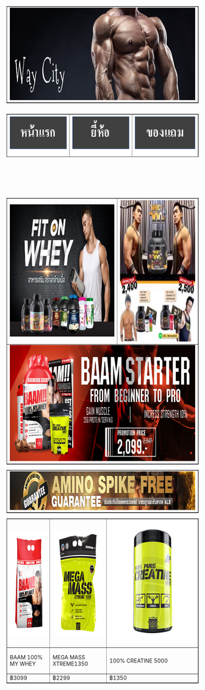 <!DOCTYPE html PUBLIC "-//W3C//DTD XHTML 1.0 Transitional//EN" "http://www.w3.org/TR/xhtml1/DTD/xhtml1-transitional.dtd">
<html xmlns="http://www.w3.org/1999/xhtml">
<head>
<meta http-equiv="Content-Type" content="text/html; charset=utf-8" />
<title>Untitled Document</title>
<script type="text/javascript">
function MM_swapImgRestore() { //v3.0
  var i,x,a=document.MM_sr; for(i=0;a&&i<a.length&&(x=a[i])&&x.oSrc;i++) x.src=x.oSrc;
}
function MM_preloadImages() { //v3.0
  var d=document; if(d.images){ if(!d.MM_p) d.MM_p=new Array();
    var i,j=d.MM_p.length,a=MM_preloadImages.arguments; for(i=0; i<a.length; i++)
    if (a[i].indexOf("#")!=0){ d.MM_p[j]=new Image; d.MM_p[j++].src=a[i];}}
}

function MM_findObj(n, d) { //v4.01
  var p,i,x;  if(!d) d=document; if((p=n.indexOf("?"))>0&&parent.frames.length) {
    d=parent.frames[n.substring(p+1)].document; n=n.substring(0,p);}
  if(!(x=d[n])&&d.all) x=d.all[n]; for (i=0;!x&&i<d.forms.length;i++) x=d.forms[i][n];
  for(i=0;!x&&d.layers&&i<d.layers.length;i++) x=MM_findObj(n,d.layers[i].document);
  if(!x && d.getElementById) x=d.getElementById(n); return x;
}

function MM_swapImage() { //v3.0
  var i,j=0,x,a=MM_swapImage.arguments; document.MM_sr=new Array; for(i=0;i<(a.length-2);i+=3)
   if ((x=MM_findObj(a[i]))!=null){document.MM_sr[j++]=x; if(!x.oSrc) x.oSrc=x.src; x.src=a[i+2];}
}
</script>
</head>

<body onload="MM_preloadImages('untitled3.png','untitled1.png','untitled2.png')">
<table width="1665" border="1">
  <tr>
    <td width="1635" height="241"><img src="untitled.png" width="1658" height="242" /></td>
  </tr>
</table>
<table width="400" height="113" border="1" align="right">
  <tr>
    <td width="176" height="107"><a href="หน้าแรก.html" onmouseout="MM_swapImgRestore()" onmouseover="MM_swapImage('Image9','','untitled3.png',1)"><img src="untitled3.png" width="176" height="102" id="Image9" /></a></td>
    <td width="176"><a href="ยี้ห้อ.html" onmouseout="MM_swapImgRestore()" onmouseover="MM_swapImage('Image10','','untitled1.png',1)"><img src="untitled1.png" width="176" height="102" id="Image10" /></a></td>
    <td width="186"><a href="ของแถม.html" onmouseout="MM_swapImgRestore()" onmouseover="MM_swapImage('Image11','','untitled2.png',1)"><img src="untitled2.png" width="175" height="103" id="Image11" /></a></td>
  </tr>
</table>
<p>&nbsp;</p>
<p>&nbsp;</p>
<p>&nbsp;</p>
<table width="1360" border="1" align="center">
  <tr>
    <td width="783" height="363"><img src="untitled4.png" alt="" width="783" height="346" /></td>
    <td width="561"><img src="untitled56.png" alt="" width="566" height="372" /></td>
  </tr>
  <tr>
    <td colspan="2"><img src="untitled6.png" alt="" width="1352" height="304" /></td>
  </tr>
</table>
<table width="1200" border="1" align="center">
  <tr>
    <td width="1025"><img src="untitled7.png" width="1190" height="101" /></td>
  </tr>
</table>
<table width="898" border="1" align="center">
  <tr>
    <td width="275"><img src="untitled9.png" alt="" width="275" height="275" /></td>
    <td width="275"><img src="untitled10.png" alt="" width="275" height="275" /></td>
    <td width="762"><img src="untitled11.png" alt="" width="328" height="328" /></td>
  </tr>
  <tr>
    <td><p>BAAM 100% MY WHEY</p></td>
    <td><p>MEGA MASS XTREME1350</p></td>
    <td><p>100%  CREATINE 5000</p></td>
  </tr>
  <tr>
    <td>฿3099 </td>
    <td>฿2299</td>
    <td>฿1350</td>
  </tr>
</table>
<p>&nbsp;</p>
<p>&nbsp;</p>
</body>
</html>
